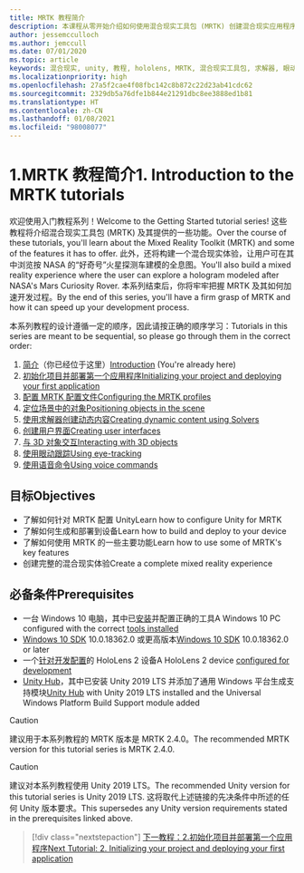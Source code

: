 ```yaml
---
title: MRTK 教程简介
description: 本课程从零开始介绍如何使用混合现实工具包 (MRTK) 创建混合现实应用程序。
author: jessemcculloch
ms.author: jemccull
ms.date: 07/01/2020
ms.topic: article
keywords: 混合现实, unity, 教程, hololens, MRTK, 混合现实工具包, 求解器, 眼动跟踪, 语音命令
ms.localizationpriority: high
ms.openlocfilehash: 27a5f2cae4f08fbc142c8b872c22d23ab41cdc62
ms.sourcegitcommit: 2329db5a76dfe1b844e21291dbc8ee3888ed1b81
ms.translationtype: HT
ms.contentlocale: zh-CN
ms.lasthandoff: 01/08/2021
ms.locfileid: "98008077"
---
```

# <a name="1-introduction-to-the-mrtk-tutorials"></a><span data-ttu-id="f8740-104">1.MRTK 教程简介</span><span class="sxs-lookup"><span data-stu-id="f8740-104">1. Introduction to the MRTK tutorials</span></span>

<span data-ttu-id="f8740-105">欢迎使用入门教程系列！</span><span class="sxs-lookup"><span data-stu-id="f8740-105">Welcome to the Getting Started tutorial series!</span></span> <span data-ttu-id="f8740-106">这些教程将介绍混合现实工具包 (MRTK) 及其提供的一些功能。</span><span class="sxs-lookup"><span data-stu-id="f8740-106">Over the course of these tutorials, you'll learn about the Mixed Reality Toolkit (MRTK) and some of the features it has to offer.</span></span> <span data-ttu-id="f8740-107">此外，还将构建一个混合现实体验，让用户可在其中浏览按 NASA 的“好奇号”火星探测车建模的全息图。</span><span class="sxs-lookup"><span data-stu-id="f8740-107">You'll also build a mixed reality experience where the user can explore a hologram modeled after NASA's Mars Curiosity Rover.</span></span> <span data-ttu-id="f8740-108">本系列结束后，你将牢牢把握 MRTK 及其如何加速开发过程。</span><span class="sxs-lookup"><span data-stu-id="f8740-108">By the end of this series, you'll have a firm grasp of MRTK and how it can speed up your development process.</span></span>

<span data-ttu-id="f8740-109">本系列教程的设计遵循一定的顺序，因此请按正确的顺序学习：</span><span class="sxs-lookup"><span data-stu-id="f8740-109">Tutorials in this series are meant to be sequential, so please go through them in the correct order:</span></span>

1. <span data-ttu-id="f8740-110">[简介](mr-learning-base-01.md)（你已经位于这里）</span><span class="sxs-lookup"><span data-stu-id="f8740-110">[Introduction](mr-learning-base-01.md) (You're already here)</span></span>
2. [<span data-ttu-id="f8740-111">初始化项目并部署第一个应用程序</span><span class="sxs-lookup"><span data-stu-id="f8740-111">Initializing your project and deploying your first application</span></span>](mr-learning-base-02.md)
3. [<span data-ttu-id="f8740-112">配置 MRTK 配置文件</span><span class="sxs-lookup"><span data-stu-id="f8740-112">Configuring the MRTK profiles</span></span>](mr-learning-base-03.md)
4. [<span data-ttu-id="f8740-113">定位场景中的对象</span><span class="sxs-lookup"><span data-stu-id="f8740-113">Positioning objects in the scene</span></span>](mr-learning-base-04.md)
5. [<span data-ttu-id="f8740-114">使用求解器创建动态内容</span><span class="sxs-lookup"><span data-stu-id="f8740-114">Creating dynamic content using Solvers</span></span>](mr-learning-base-05.md)
6. [<span data-ttu-id="f8740-115">创建用户界面</span><span class="sxs-lookup"><span data-stu-id="f8740-115">Creating user interfaces</span></span>](mr-learning-base-06.md)
7. [<span data-ttu-id="f8740-116">与 3D 对象交互</span><span class="sxs-lookup"><span data-stu-id="f8740-116">Interacting with 3D objects</span></span>](mr-learning-base-07.md)
8. [<span data-ttu-id="f8740-117">使用眼动跟踪</span><span class="sxs-lookup"><span data-stu-id="f8740-117">Using eye-tracking</span></span>](mr-learning-base-08.md)
9. [<span data-ttu-id="f8740-118">使用语音命令</span><span class="sxs-lookup"><span data-stu-id="f8740-118">Using voice commands</span></span>](mr-learning-base-09.md)

## <a name="objectives"></a><span data-ttu-id="f8740-119">目标</span><span class="sxs-lookup"><span data-stu-id="f8740-119">Objectives</span></span>

* <span data-ttu-id="f8740-120">了解如何针对 MRTK 配置 Unity</span><span class="sxs-lookup"><span data-stu-id="f8740-120">Learn how to configure Unity for MRTK</span></span>
* <span data-ttu-id="f8740-121">了解如何生成和部署到设备</span><span class="sxs-lookup"><span data-stu-id="f8740-121">Learn how to build and deploy to your device</span></span>
* <span data-ttu-id="f8740-122">了解如何使用 MRTK 的一些主要功能</span><span class="sxs-lookup"><span data-stu-id="f8740-122">Learn how to use some of MRTK's key features</span></span>
* <span data-ttu-id="f8740-123">创建完整的混合现实体验</span><span class="sxs-lookup"><span data-stu-id="f8740-123">Create a complete mixed reality experience</span></span>

## <a name="prerequisites"></a><span data-ttu-id="f8740-124">必备条件</span><span class="sxs-lookup"><span data-stu-id="f8740-124">Prerequisites</span></span>

* <span data-ttu-id="f8740-125">一台 Windows 10 电脑，其中已[安装](../../install-the-tools.md)并配置正确的工具</span><span class="sxs-lookup"><span data-stu-id="f8740-125">A Windows 10 PC configured with the correct [tools installed](../../install-the-tools.md)</span></span>
* <span data-ttu-id="f8740-126">[Windows 10 SDK](https://developer.microsoft.com/windows/downloads/windows-10-sdk/) 10.0.18362.0 或更高版本</span><span class="sxs-lookup"><span data-stu-id="f8740-126">[Windows 10 SDK](https://developer.microsoft.com/windows/downloads/windows-10-sdk/) 10.0.18362.0 or later</span></span>
* <span data-ttu-id="f8740-127">一个[针对开发配置](../../platform-capabilities-and-apis/using-visual-studio.md#enabling-developer-mode)的 HoloLens 2 设备</span><span class="sxs-lookup"><span data-stu-id="f8740-127">A HoloLens 2 device [configured for development](../../platform-capabilities-and-apis/using-visual-studio.md#enabling-developer-mode)</span></span>
* <span data-ttu-id="f8740-128"><a href="https://docs.unity3d.com/Manual/GettingStartedInstallingHub.html" target="_blank">Unity Hub</a>，其中已安装 Unity 2019 LTS 并添加了通用 Windows 平台生成支持模块</span><span class="sxs-lookup"><span data-stu-id="f8740-128"><a href="https://docs.unity3d.com/Manual/GettingStartedInstallingHub.html" target="_blank">Unity Hub</a> with Unity 2019 LTS installed and the Universal Windows Platform Build Support module added</span></span>

> [!CAUTION]
> <span data-ttu-id="f8740-129">建议用于本系列教程的 MRTK 版本是 MRTK 2.4.0。</span><span class="sxs-lookup"><span data-stu-id="f8740-129">The recommended MRTK version for this tutorial series is MRTK 2.4.0.</span></span>

> [!CAUTION]
> <span data-ttu-id="f8740-130">建议对本系列教程使用 Unity 2019 LTS。</span><span class="sxs-lookup"><span data-stu-id="f8740-130">The recommended Unity version for this tutorial series is Unity 2019 LTS.</span></span> <span data-ttu-id="f8740-131">这将取代上述链接的先决条件中所述的任何 Unity 版本要求。</span><span class="sxs-lookup"><span data-stu-id="f8740-131">This supersedes any Unity version requirements stated in the prerequisites linked above.</span></span>

> [!div class="nextstepaction"]
> [<span data-ttu-id="f8740-132">下一教程：2.初始化项目并部署第一个应用程序</span><span class="sxs-lookup"><span data-stu-id="f8740-132">Next Tutorial: 2. Initializing your project and deploying your first application</span></span>](mr-learning-base-02.md)

